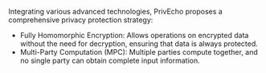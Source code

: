 Integrating various advanced technologies, PrivEcho proposes a comprehensive privacy protection strategy:

- Fully Homomorphic Encryption: Allows operations on encrypted data without the need for decryption, ensuring that data is always protected.
- Multi-Party Computation (MPC): Multiple parties compute together, and no single party can obtain complete input information.
